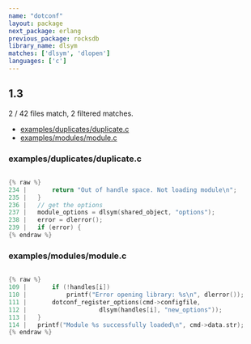 ```yaml
---
name: "dotconf"
layout: package
next_package: erlang
previous_package: rocksdb
library_name: dlsym
matches: ['dlsym', 'dlopen']
languages: ['c']
---
```

## 1.3
2 / 42 files match, 2 filtered matches.

 - [examples/duplicates/duplicate.c](#examplesduplicatesduplicatec)
 - [examples/modules/module.c](#examplesmodulesmodulec)

### examples/duplicates/duplicate.c

```c

{% raw %}
234 | 		return "Out of handle space. Not loading module\n";
235 | 	}
236 | 	// get the options
237 | 	module_options = dlsym(shared_object, "options");
238 | 	error = dlerror();
239 | 	if (error) {
{% endraw %}

```
### examples/modules/module.c

```c

{% raw %}
109 | 		if (!handles[i])
110 | 			printf("Error opening library: %s\n", dlerror());
111 | 		dotconf_register_options(cmd->configfile,
112 | 					 dlsym(handles[i], "new_options"));
113 | 	}
114 | 	printf("Module %s successfully loaded\n", cmd->data.str);
{% endraw %}

```